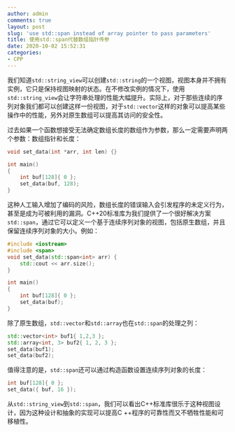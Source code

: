 ```yaml
---
author: admin
comments: true
layout: post
slug: 'use std::span instead of array pointer to pass parameters'
title: 使用std::span代替数组指针传参
date: 2020-10-02 15:52:31
categories:
- CPP
---
```


我们知道`std::string_view`可以创建`std::string`的一个视图，视图本身并不拥有实例，它只是保持视图映射的状态。在不修改实例的情况下，使用`std::string_view`会让字符串处理的性能大幅提升。实际上，对于那些连续的序列对象我们都可以创建这样一份视图，对于`std::vector`这样的对象可以提高某些操作中的性能，另外对原生数组可以提高其访问的安全性。

过去如果一个函数想接受无法确定数组长度的数组作为参数，那么一定需要声明两个参数：数组指针和长度：

``` c++
void set_data(int *arr, int len) {}

int main()
{
	int buf[128]{ 0 };
	set_data(buf, 128);
}
```

这种人工输入增加了编码的风险，数组长度的错误输入会引发程序的未定义行为，甚至是成为可被利用的漏洞。C++20标准库为我们提供了一个很好解决方案`std::span`，通过它可以定义一个基于连续序列对象的视图，包括原生数组，并且保留连续序列对象的大小。例如：

``` c++
#include <iostream>
#include <span>
void set_data(std::span<int> arr) {
	std::cout << arr.size();
}

int main()
{
	int buf[128]{ 0 };
	set_data(buf);
}
```

除了原生数组，`std::vector`和`std::array`也在`std::span`的处理之列：

``` c++
std::vector<int> buf1{ 1,2,3 };
std::array<int, 3> buf2{ 1, 2, 3 };
set_data(buf1);
set_data(buf2);
```

值得注意的是，`std::span`还可以通过构造函数设置连续序列对象的长度：

``` c++
int buf[128]{ 0 };
set_data({ buf, 16 });
```

从`std::string_view`到`std::span`，我们可以看出C++标准库很乐于这种视图设计，因为这种设计和抽象的实现可以提高C ++程序的可靠性而又不牺牲性能和可移植性。

